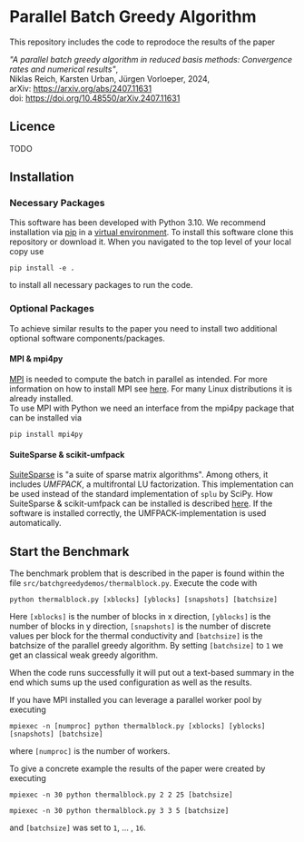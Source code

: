 # Parallel Batch Greedy Algorithm

This repository includes the code to reprodoce the results of the paper

*"A parallel batch greedy algorithm in reduced basis methods: Convergence rates and numerical results"*,  
Niklas Reich, Karsten Urban, Jürgen Vorloeper, 2024,  
arXiv: https://arxiv.org/abs/2407.11631  
doi: https://doi.org/10.48550/arXiv.2407.11631

## Licence

TODO

## Installation
### Necessary Packages

This software has been developed with Python 3.10.
We recommend installation via [pip](https://pip.pypa.io/en/stable/) in a [virtual environment](https://virtualenv.pypa.io/en/latest/).
To install this software clone this repository or download it. When you navigated to the top level of your local copy use

    pip install -e .

to install all necessary packages to run the code.  

### Optional Packages
To achieve similar results to the paper you need to install two additional optional software components/packages.

#### MPI & mpi4py
[MPI](https://www.mpi-forum.org/) is needed to compute the batch in parallel as intended. For more information on how to install MPI see [here](https://docs.open-mpi.org/en/v5.0.x/installing-open-mpi/quickstart.html). For many Linux distributions it is already installed.  
To use MPI with Python we need an interface from the mpi4py package that can be installed via

    pip install mpi4py

#### SuiteSparse & scikit-umfpack
[SuiteSparse](https://people.engr.tamu.edu/davis/suitesparse.html) is "a suite of sparse matrix algorithms". Among others, it includes *UMFPACK*, a multifrontal LU factorization. This implementation can be used instead of the standard implementation of `splu` by SciPy. How SuiteSparse & scikit-umfpack can be installed is described [here](https://scikit-umfpack.github.io/scikit-umfpack/install.html). If the software is installed correctly, the UMFPACK-implementation is used automatically.

## Start the Benchmark

The benchmark problem that is described in the paper is found within the file `src/batchgreedydemos/thermalblock.py`. Execute the code with

    python thermalblock.py [xblocks] [yblocks] [snapshots] [batchsize]

Here `[xblocks]` is the number of blocks in x direction, `[yblocks]` is the number of blocks in y direction, `[snapshots]` is the number of discrete values per block for the thermal conductivity and `[batchsize]` is the batchsize of the parallel greedy algorithm. By setting `[batchsize]` to `1` we get an classical weak greedy algorithm.

When the code runs successfully it will put out a text-based summary in the end which sums up the used configuration as well as the results.

If you have MPI installed you can leverage a parallel worker pool by executing

    mpiexec -n [numproc] python thermalblock.py [xblocks] [yblocks] [snapshots] [batchsize]

where `[numproc]` is the number of workers.

To give a concrete example the results of the paper were created by executing

    mpiexec -n 30 python thermalblock.py 2 2 25 [batchsize]
<!-- tsk -->
    mpiexec -n 30 python thermalblock.py 3 3 5 [batchsize]
    

and `[batchsize]` was set to `1`, ... , `16`.
